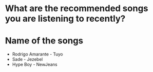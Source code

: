 # What are the recommended songs you are listening to recently?

# Name of the songs
- Rodrigo Amarante - Tuyo
- Sade - Jezebel 
- Hype Boy - NewJeans
